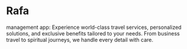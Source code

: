# Rafa
management app: Experience world-class travel services, personalized solutions, and exclusive benefits tailored to your needs. From business travel to spiritual journeys, we handle every detail with care.
